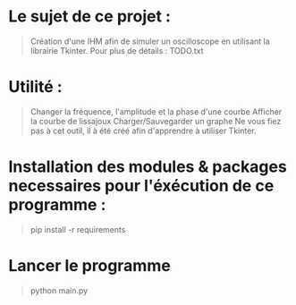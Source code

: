 # Le sujet de ce projet  : 
>  Création d'une IHM afin de simuler un oscilloscope en utilisant la librairie Tkinter.
>  Pour plus de détails : TODO.txt

# Utilité : 

> Changer la fréquence, l'amplitude et la phase d'une courbe Afficher la courbe de lissajoux Charger/Sauvegarder un graphe Ne vous fiez pas à cet outil, il à été créé afin d'apprendre à utiliser Tkinter.

# Installation des modules & packages necessaires pour l'éxécution de ce programme : 
> pip install -r requirements 

# Lancer le programme 
> python main.py 
